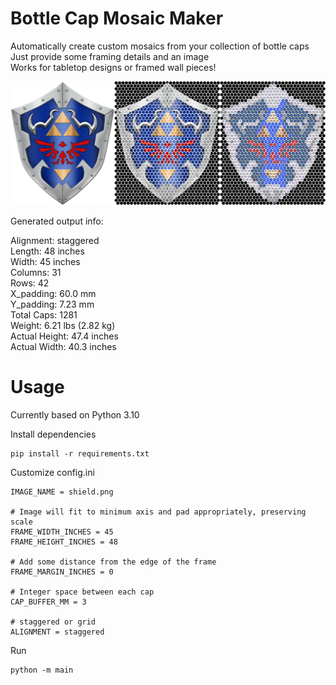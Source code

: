 # Bottle Cap Mosaic Maker
Automatically create custom mosaics from your collection of bottle caps<br>
Just provide some framing details and an image<br>
Works for tabletop designs or framed wall pieces!<br>

![Conversion Progression Example](/shields.png)

Generated output info:

Alignment: staggered<br>
Length: 48 inches<br>
Width: 45 inches<br>
Columns: 31<br>
Rows: 42<br>
X_padding: 60.0 mm<br>
Y_padding: 7.23 mm<br>
Total Caps: 1281<br>
Weight: 6.21 lbs (2.82 kg)<br>
Actual Height: 47.4 inches<br>
Actual Width: 40.3 inches<br>


# Usage
Currently based on Python 3.10

Install dependencies
```
pip install -r requirements.txt
```
Customize config.ini<br>
```
IMAGE_NAME = shield.png

# Image will fit to minimum axis and pad appropriately, preserving scale
FRAME_WIDTH_INCHES = 45
FRAME_HEIGHT_INCHES = 48

# Add some distance from the edge of the frame
FRAME_MARGIN_INCHES = 0

# Integer space between each cap
CAP_BUFFER_MM = 3

# staggered or grid
ALIGNMENT = staggered
```
Run
```
python -m main
```
